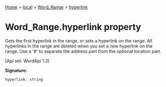[Home](./index) &gt; [local](local.md) &gt; [Word\_Range](local.word_range.md) &gt; [hyperlink](local.word_range.hyperlink.md)

# Word\_Range.hyperlink property

Gets the first hyperlink in the range, or sets a hyperlink on the range. All hyperlinks in the range are deleted when you set a new hyperlink on the range. Use a '\#' to separate the address part from the optional location part. 

 \[Api set: WordApi 1.3\]

**Signature:**
```javascript
hyperlink: string
```
